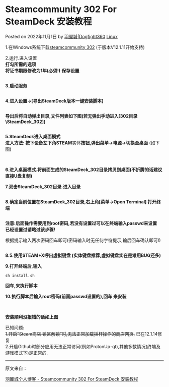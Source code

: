 # Steamcommunity 302 For SteamDeck 安装教程

Posted on 2022年11月1日 by [羽翼城|Dogfight360](https://www.dogfight360.com/blog/author/wu360463231/ "文章作者 羽翼城|Dogfight360") [Linux](https://www.dogfight360.com/blog/category/linux/)

1.在Windows系统下载[steamcommunity 302](https://www.dogfight360.com/blog/686/) (于版本V12.1.11开始支持)

2.运行.进入设置  
**打勾所需的选项**  
**将证书期限修改为1年(必须!)**
**保存设置**

<img src=".images/image-14.png" title="" alt="" data-align="center">

**3.启动服务**

<img src=".images/image-1.png" title="" alt="" data-align="center">

**4.进入设置->[导出SteamDeck版本一键安装脚本]**

<img src=".images/image-2.png" title="" alt="" data-align="center">

**导出后将自动弹出目录,文件列表如下图(若无弹出手动进入[302目录\SteamDeck_302])**

<img src=".images/image-1-0.png" title="" alt="" data-align="center">

**5.SteamDeck进入桌面模式  
进入方法: 按下设备左下角STEAM**实体**按钮,弹出菜单->电源->切换至桌面** (如下图)

<img src=".images/image-4.png" title="" alt="" data-align="center">

<img src=".images/image-5.png" title="" alt="" data-align="center">

**6.进入桌面模式.将前面生成的SteamDeck_302目录拷贝到桌面(不折腾的话建议直接U盘复制)**

**7.双击SteamDeck_302目录.进入目录**

<img src=".images/image-6.png" title="" alt="" data-align="center">

**8.确定当前位置在SteamDeck_302目录,右上角[菜单->Open Terminal] 打开终端**

<img src=".images/image-7.png" title="" alt="" data-align="center">

**注意:后面操作需要用到root密码,若没有设置过可以在终端输入passwd来设置**  
**已经设置过请略过该步骤!** 

根据提示输入两次密码回车即可(密码输入时无任何字符提示,输后回车确认即可!)

<img src=".images/image-9.png" title="" alt="" data-align="center">

**8.5.使用STEAM+X呼出虚拟键盘 (实体键盘推荐,虚拟键盘实在是难用BUG还多)**

**9.打开终端后,输入**

```shell
sh install.sh
```

**回车,来执行脚本**

**10.执行脚本后输入root密码(前面passwd设置的),回车 来安装**

<img src=".images/image-10.png" title="" alt="" data-align="center">

<img src=".images/image-11.png" title="" alt="" data-align="center">

**安装顺利没报错的话如上图**

已知问题:  
~~1.开启”Steam商店 锁区解锁”时,无法正常加载摇杆操作的商店网页,~~ 已在12.1.14修复  
2.开启Github时部分应用无法正常访问(例如ProtonUp-qt),其他多数情况(终端及游戏模式下)是正常的.

------

原文来自：

[羽翼城个人博客 - Steamcommunity 302 For SteamDeck 安装教程](https://www.dogfight360.com/blog/10327/)
